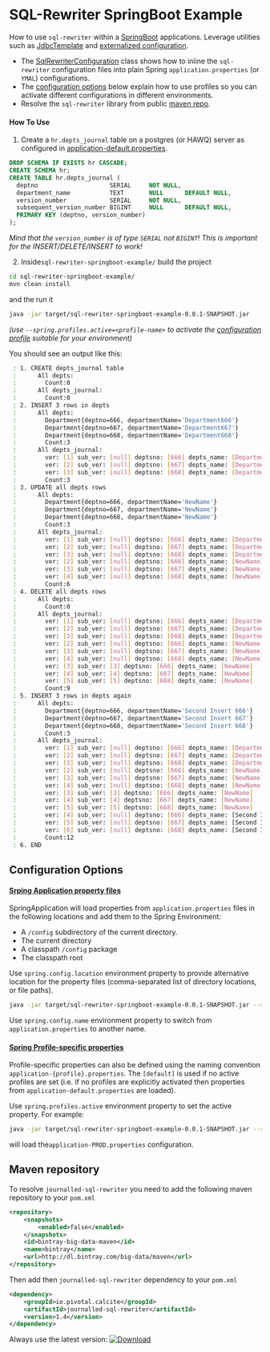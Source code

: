 # SQL-Rewriter SpringBoot Example

How to use `sql-rewriter` within a [SpringBoot](https://projects.spring.io/spring-boot/) applications. Leverage
utilities such as [JdbcTemplate](http://docs.spring.io/spring-boot/docs/1.5.2.RELEASE/reference/htmlsingle/#boot-features-using-jdbc-template) 
and [еxternalized configuration](http://docs.spring.io/spring-boot/docs/1.5.2.RELEASE/reference/htmlsingle/#boot-features-external-config). 
 
* The [SqlRewriterConfiguration](src/main/java/io/pivotal/calcite/example/SqlRewriterConfiguration) class shows how to inline 
the `sql-rewriter` configuration files into plain Spring `application.properties` (or `YMAL`) configurations. 
* The [configuration options](#configuration-options) below explain how to use profiles so you can activate different 
configurations in different environments. 
* Resolve the `sql-rewriter` library from public [maven repo](#maven-repository). 

#### How To Use

1. Create a `hr.depts_journal` table on a postgres (or HAWQ) server as configured in [application-default.properties](src/main/resources/application-default.properties).

```sql
DROP SCHEMA IF EXISTS hr CASCADE;
CREATE SCHEMA hr;
CREATE TABLE hr.depts_journal (
  deptno                    SERIAL     NOT NULL,
  department_name           TEXT       NULL      DEFAULT NULL,
  version_number            SERIAL     NOT NULL,
  subsequent_version_number BIGINT     NULL      DEFAULT NULL,
  PRIMARY KEY (deptno, version_number)
);
```
_Mind that the `version_number` is of type `SERIAL` not `BIGINT`! This is important for the INSERT/DELETE/INSERT to work!_

2. Inside`sql-rewriter-springboot-example/` build the project
```bash
cd sql-rewriter-springboot-example/
mvn clean install
```
and the run it
```bash
java -jar target/sql-rewriter-springboot-example-0.0.1-SNAPSHOT.jar
```
_(use `--spring.profiles.active=<profile-name>` to activate the [configuration profile](#spring-profile-specific-properties) 
suitable for your environment)_

You should see an output like this:
```bash
 : 1. CREATE depts_journal table
 :      All depts:
 :        Count:0
 :      All depts_journal:
 :        Count:0
 : 2. INSERT 3 rows in depts
 :      All depts:
 :        Department{deptno=666, departmentName='Department666'}
 :        Department{deptno=667, departmentName='Department667'}
 :        Department{deptno=668, departmentName='Department668'}
 :        Count:3
 :      All depts_journal:
 :        ver: [1] sub_ver: [null] deptsno: [666] depts_name: [Department666]
 :        ver: [2] sub_ver: [null] deptsno: [667] depts_name: [Department667]
 :        ver: [3] sub_ver: [null] deptsno: [668] depts_name: [Department668]
 :        Count:3
 : 3. UPDATE all depts rows
 :      All depts:
 :        Department{deptno=666, departmentName='NewName'}
 :        Department{deptno=667, departmentName='NewName'}
 :        Department{deptno=668, departmentName='NewName'}
 :        Count:3
 :      All depts_journal:
 :        ver: [1] sub_ver: [null] deptsno: [666] depts_name: [Department666]
 :        ver: [2] sub_ver: [null] deptsno: [667] depts_name: [Department667]
 :        ver: [3] sub_ver: [null] deptsno: [668] depts_name: [Department668]
 :        ver: [2] sub_ver: [null] deptsno: [666] depts_name: [NewName]
 :        ver: [3] sub_ver: [null] deptsno: [667] depts_name: [NewName]
 :        ver: [4] sub_ver: [null] deptsno: [668] depts_name: [NewName]
 :        Count:6
 : 4. DELETE all depts rows
 :      All depts:
 :        Count:0
 :      All depts_journal:
 :        ver: [1] sub_ver: [null] deptsno: [666] depts_name: [Department666]
 :        ver: [2] sub_ver: [null] deptsno: [667] depts_name: [Department667]
 :        ver: [3] sub_ver: [null] deptsno: [668] depts_name: [Department668]
 :        ver: [2] sub_ver: [null] deptsno: [666] depts_name: [NewName]
 :        ver: [3] sub_ver: [null] deptsno: [667] depts_name: [NewName]
 :        ver: [4] sub_ver: [null] deptsno: [668] depts_name: [NewName]
 :        ver: [3] sub_ver: [3] deptsno: [666] depts_name: [NewName]
 :        ver: [4] sub_ver: [4] deptsno: [667] depts_name: [NewName]
 :        ver: [5] sub_ver: [5] deptsno: [668] depts_name: [NewName]
 :        Count:9
 : 5. INSERT 3 rows in depts again
 :      All depts:
 :        Department{deptno=666, departmentName='Second Insert 666'}
 :        Department{deptno=667, departmentName='Second Insert 667'}
 :        Department{deptno=668, departmentName='Second Insert 668'}
 :        Count:3
 :      All depts_journal:
 :        ver: [1] sub_ver: [null] deptsno: [666] depts_name: [Department666]
 :        ver: [2] sub_ver: [null] deptsno: [667] depts_name: [Department667]
 :        ver: [3] sub_ver: [null] deptsno: [668] depts_name: [Department668]
 :        ver: [2] sub_ver: [null] deptsno: [666] depts_name: [NewName]
 :        ver: [3] sub_ver: [null] deptsno: [667] depts_name: [NewName]
 :        ver: [4] sub_ver: [null] deptsno: [668] depts_name: [NewName]
 :        ver: [3] sub_ver: [3] deptsno: [666] depts_name: [NewName]
 :        ver: [4] sub_ver: [4] deptsno: [667] depts_name: [NewName]
 :        ver: [5] sub_ver: [5] deptsno: [668] depts_name: [NewName]
 :        ver: [4] sub_ver: [null] deptsno: [666] depts_name: [Second Insert 666]
 :        ver: [5] sub_ver: [null] deptsno: [667] depts_name: [Second Insert 667]
 :        ver: [6] sub_ver: [null] deptsno: [668] depts_name: [Second Insert 668]
 :        Count:12
 : 6. END						
```

## Configuration Options
#### [Srping Application property files](https://docs.spring.io/spring-boot/docs/current/reference/html/boot-features-external-config.html#boot-features-external-config-application-property-files)
SpringApplication will load properties from `application.properties` files in the following locations and add them to the Spring Environment:
* A `/config` subdirectory of the current directory.
* The current directory
* A classpath `/config` package
* The classpath root

Use `spring.config.location` environment property to provide alternative location for the property files (comma-separated list of directory locations, or file paths).
```bash
java -jar target/sql-rewriter-springboot-example-0.0.1-SNAPSHOT.jar --spring.config.location=classpath:/default.properties,classpath:/override.properties
```
Use `spring.config.name` environment property to switch from `application.properties` to another name.


#### [Spring Profile-specific properties](https://docs.spring.io/spring-boot/docs/current/reference/html/boot-features-external-config.html#boot-features-external-config-profile-specific-properties)
Profile-specific properties can also be defined using the naming convention `application-{profile}.properties`. 
The `[default]` is used if no active profiles are set (i.e. if no profiles are explicitly activated then properties 
from `application-default.properties` are loaded).

Use `spring.profiles.active` environment property to set the active property. For example:
```bash
java -jar target/sql-rewriter-springboot-example-0.0.1-SNAPSHOT.jar --spring.profiles.active=PROD
```
will load the`application-PROD.properties` configuration.
 
## Maven repository
To resolve `journalled-sql-rewriter` you need to add the following maven repository to your `pom.xml`  
```xml
<repository>
	<snapshots>
		<enabled>false</enabled>
	</snapshots>
	<id>bintray-big-data-maven</id>
	<name>bintray</name>
	<url>http://dl.bintray.com/big-data/maven</url>
</repository>
```
Then add then `journalled-sql-rewriter` dependency to your `pom.xml`
```xml
<dependency>
	<groupId>io.pivotal.calcite</groupId>
	<artifactId>journalled-sql-rewriter</artifactId>
	<version>1.4</version>
</dependency>

```
Always use the latest version: [ ![Download](https://api.bintray.com/packages/big-data/maven/calcite-sql-rewriter/images/download.svg) ](https://bintray.com/big-data/maven/calcite-sql-rewriter/_latestVersion)

